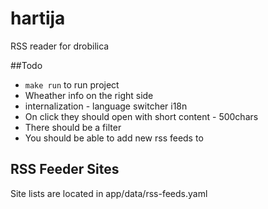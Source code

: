 # hartija

RSS reader for drobilica


##Todo
- `make run` to run project
- Wheather info on the right side 
- internalization - language switcher i18n
- On click they should open with short content - 500chars
- There should be a filter
- You should be able to add new rss feeds to

## RSS Feeder Sites
Site lists are located in app/data/rss-feeds.yaml

